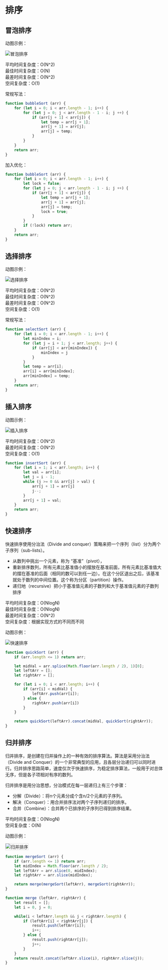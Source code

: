 # 排序


## 冒泡排序


动图示例：

<img src="../../assets/sort/bubble.gif" alt="冒泡排序" />

平均时间复杂度：O(N^2)<br>
最佳时间复杂度：O(N)<br>
最差时间复杂度：O(N^2)<br>
空间复杂度：O(1)

常规写法：
```js
function bubbleSort (arr) {
    for (let i = 0; i < arr.length - 1; i++) {
        for (let j = 0; j < arr.length - 1 - i; j ++) {
            if (arr[j + 1] < arr[j]) {
                let temp = arr[j + 1];
                arr[j + 1] = arr[j];
                arr[j] = temp;
            }
        }
    }
    return arr;
}
```

加入优化：

```js
function bubbleSort (arr) {
    for (let i = 0; i < arr.length - 1; i++) {
        let lock = false;
        for (let j = 0; j < arr.length - 1 - i; j ++) {
            if (arr[j + 1] < arr[j]) {
                let temp = arr[j + 1];
                arr[j + 1] = arr[j];
                arr[j] = temp;
                lock = true;
            }
        }
        if (!lock) return arr;
    }
    return arr;
}
```


## 选择排序


动图示例：

<img src="../../assets/sort/select.gif" alt="选择排序" />

平均时间复杂度：O(N^2)<br>
最佳时间复杂度：O(N^2)<br>
最差时间复杂度：O(N^2)<br>
空间复杂度：O(1)


常规写法：
```js
function selectSort (arr) {
    for (let i = 0; i < arr.length - 1; i++) {
        let minIndex = i;
        for (let j = i + 1; j < arr.length; j++) {
            if (arr[j] < arr[minIndex]) {
                minIndex = j
            }
        }
        let temp = arr[i];
        arr[i] = arr[minIndex];
        arr[minIndex] = temp;
    }
    return arr;
}
```


## 插入排序


动图示例：

<img src="../../assets/sort/insert.gif" alt="插入排序" />

平均时间复杂度：O(N^2)<br>
最差时间复杂度：O(N^2)<br>
空间复杂度：O(1)


```js
function insertSort (arr) {
    for (let i = 1; i < arr.length; i++) {
        let val = arr[i];
        let j = i - 1;
        while (j >= 0 && arr[j] > val) {
            arr[j + 1] = arr[j]
            j--;
        }
        arr[j + 1] = val;
    }
    return arr;
}
```


## 快速排序


快速排序使用分治法（Divide and conquer）策略来把一个序列（list）分为两个子序列（sub-lists）。

- 从数列中挑出一个元素，称为 “基准”（pivot），
- 重新排序数列，所有元素比基准值小的摆放在基准前面，所有元素比基准值大的摆在基准的后面（相同的数可以到任一边）。在这个分区退出之后，该基准就处于数列的中间位置。这个称为分区（partition）操作。
- 递归地（recursive）把小于基准值元素的子数列和大于基准值元素的子数列排序

平均时间复杂度：O(NlogN)<br>
最佳时间复杂度：O(NlogN)<br>
最差时间复杂度：O(N^2)<br>
空间复杂度：根据实现方式的不同而不同


动图示例：

<img src="../../assets/sort/quick.webp" alt="快速排序" />

```js
function quickSort (arr) {
    if (arr.length <= 1) return arr;

    let midVal = arr.splice(Math.floor(arr.length / 2), 1)[0];
    let leftArr = [];
    let rightArr = [];

    for (let i = 0; i < arr.length; i++) {
        if (arr[i] < midVal) {
            leftArr.push(arr[i]);
        } else {
            rightArr.push(arr[i])
        }
    }

    return quickSort(leftArr).concat(midVal, quickSort(rightArr));
}
```

## 归并排序

归并排序，是创建在归并操作上的一种有效的排序算法。算法是采用分治法（Divide and Conquer）的一个非常典型的应用，且各层分治递归可以同时进行。归并排序思路简单，速度仅次于快速排序，为稳定排序算法，一般用于对总体无序，但是各子项相对有序的数列。

归并排序是用分治思想，分治模式在每一层递归上有三个步骤：

- 分解（Divide）：将n个元素分成个含n/2个元素的子序列。
- 解决（Conquer）：用合并排序法对两个子序列递归的排序。
- 合并（Combine）：合并两个已排序的子序列已得到排序结果。

平均时间复杂度：O(NlogN)<br>
空间复杂度：O(N)<br>


动图示例：

<img style="border: 1px solid #ddd" src="../../assets/sort/merge.gif" alt="归并排序" />


```js
function mergeSort (arr) {
    if (arr.length <= 1) return arr;
    let midIndex = Math.floor(arr.length / 2);
    let leftArr = arr.slice(0, midIndex);
    let rightArr = arr.slice(midIndex);

    return merge(mergeSort(leftArr), mergeSort(rightArr));
}

function merge (leftArr, rightArr) {
    let result = [];
    let i = 0, j = 0;

    while(i < leftArr.length && j < rightArr.length) {
        if (leftArr[i] < rightArr[j]) {
            result.push(leftArr[i]);
            i++;
        } else {
            result.push(rightArr[j]);
            j++;
        }
    }
    return result.concat(leftArr.slice(i), rightArr.slice(j));
}
```